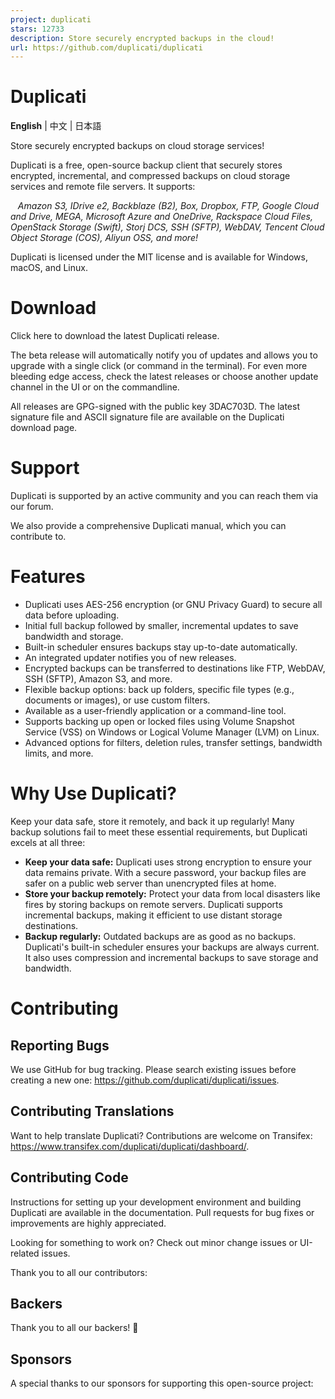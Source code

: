 ```yaml
---
project: duplicati
stars: 12733
description: Store securely encrypted backups in the cloud!
url: https://github.com/duplicati/duplicati
---
```


Duplicati
=========

**English** | 中文 | 日本語

Store securely encrypted backups on cloud storage services!

Duplicati is a free, open-source backup client that securely stores encrypted, incremental, and compressed backups on cloud storage services and remote file servers. It supports:

   _Amazon S3, IDrive e2, Backblaze (B2), Box, Dropbox, FTP, Google Cloud and Drive, MEGA, Microsoft Azure and OneDrive, Rackspace Cloud Files, OpenStack Storage (Swift), Storj DCS, SSH (SFTP), WebDAV, Tencent Cloud Object Storage (COS), Aliyun OSS, and more!_

Duplicati is licensed under the MIT license and is available for Windows, macOS, and Linux.

Download
========

Click here to download the latest Duplicati release.

The beta release will automatically notify you of updates and allows you to upgrade with a single click (or command in the terminal). For even more bleeding edge access, check the latest releases or choose another update channel in the UI or on the commandline.

All releases are GPG-signed with the public key 3DAC703D. The latest signature file and ASCII signature file are available on the Duplicati download page.

Support
=======

Duplicati is supported by an active community and you can reach them via our forum.

We also provide a comprehensive Duplicati manual, which you can contribute to.

Features
========

-   Duplicati uses AES-256 encryption (or GNU Privacy Guard) to secure all data before uploading.
-   Initial full backup followed by smaller, incremental updates to save bandwidth and storage.
-   Built-in scheduler ensures backups stay up-to-date automatically.
-   An integrated updater notifies you of new releases.
-   Encrypted backups can be transferred to destinations like FTP, WebDAV, SSH (SFTP), Amazon S3, and more.
-   Flexible backup options: back up folders, specific file types (e.g., documents or images), or use custom filters.
-   Available as a user-friendly application or a command-line tool.
-   Supports backing up open or locked files using Volume Snapshot Service (VSS) on Windows or Logical Volume Manager (LVM) on Linux.
-   Advanced options for filters, deletion rules, transfer settings, bandwidth limits, and more.

Why Use Duplicati?
==================

Keep your data safe, store it remotely, and back it up regularly! Many backup solutions fail to meet these essential requirements, but Duplicati excels at all three:

-   **Keep your data safe:** Duplicati uses strong encryption to ensure your data remains private. With a secure password, your backup files are safer on a public web server than unencrypted files at home.
-   **Store your backup remotely:** Protect your data from local disasters like fires by storing backups on remote servers. Duplicati supports incremental backups, making it efficient to use distant storage destinations.
-   **Backup regularly:** Outdated backups are as good as no backups. Duplicati's built-in scheduler ensures your backups are always current. It also uses compression and incremental backups to save storage and bandwidth.

Contributing
============

Reporting Bugs
--------------

We use GitHub for bug tracking. Please search existing issues before creating a new one: https://github.com/duplicati/duplicati/issues.

Contributing Translations
-------------------------

Want to help translate Duplicati? Contributions are welcome on Transifex: https://www.transifex.com/duplicati/duplicati/dashboard/.

Contributing Code
-----------------

Instructions for setting up your development environment and building Duplicati are available in the documentation. Pull requests for bug fixes or improvements are highly appreciated.

Looking for something to work on? Check out minor change issues or UI-related issues.

Thank you to all our contributors:

Backers
-------

Thank you to all our backers! 🙏

Sponsors
--------

A special thanks to our sponsors for supporting this open-source project:
